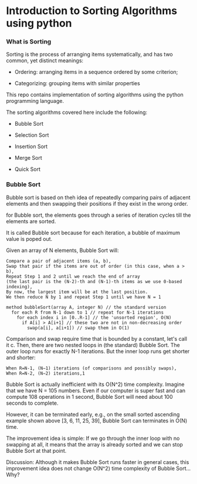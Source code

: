 # Introduction to Sorting Algorithms using python

### What is Sorting 

Sorting is the process of arranging items systematically, and has two common, yet distinct meanings:

- Ordering: arranging items in a sequence ordered by some criterion;

- Categorizing: grouping items with similar properties

This repo contains implementation of sorting algorithms using the python programming language.

The sorting algorithms covered here include the following: 

 - Bubble Sort

 - Selection Sort

 - Insertion Sort

 - Merge Sort 

 - Quick Sort

### Bubble Sort

Bubble sort is based on theh idea of repeatedly comparing pairs of adjacent elements and then swapping their positions if they exist in the wrong order.

for Bubble sort, the elements goes through a series of iteration cycles till the elements are sorted. 

It is called Bubble sort because for each iteration, a bubble of maximum value is poped out. 

Given an array of N elements, Bubble Sort will:

    Compare a pair of adjacent items (a, b),
    Swap that pair if the items are out of order (in this case, when a > b),
    Repeat Step 1 and 2 until we reach the end of array
    (the last pair is the (N-2)-th and (N-1)-th items as we use 0-based indexing),
    By now, the largest item will be at the last position.
    We then reduce N by 1 and repeat Step 1 until we have N = 1
```
method bubbleSort(array A, integer N) // the standard version
  for each R from N-1 down to 1 // repeat for N-1 iterations
    for each index i in [0..R-1] // the 'unsorted region', O(N)
      if A[i] > A[i+1] // these two are not in non-decreasing order
        swap(a[i], a[i+1]) // swap them in O(1)
```
Comparison and swap require time that is bounded by a constant, let's call it c. Then, there are two nested loops in (the standard) Bubble Sort. The outer loop runs for exactly N-1 iterations. But the inner loop runs get shorter and shorter:

    When R=N-1, (N−1) iterations (of comparisons and possibly swaps),
    When R=N-2, (N−2) iterations,1

Bubble Sort is actually inefficient with its O(N^2) time complexity. Imagine that we have N = 105 numbers. Even if our computer is super fast and can compute 108 operations in 1 second, Bubble Sort will need about 100 seconds to complete.

However, it can be terminated early, e.g., on the small sorted ascending example shown above [3, 6, 11, 25, 39], Bubble Sort can terminates in O(N) time.

The improvement idea is simple: If we go through the inner loop with no swapping at all, it means that the array is already sorted and we can stop Bubble Sort at that point.

Discussion: Although it makes Bubble Sort runs faster in general cases, this improvement idea does not change O(N^2) time complexity of Bubble Sort... Why?
